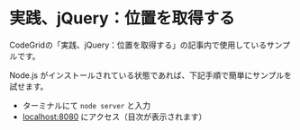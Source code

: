 # 実践、jQuery：位置を取得する

CodeGridの「実践、jQuery：位置を取得する」の記事内で使用しているサンプルです。

Node.js がインストールされている状態であれば、下記手順で簡単にサンプルを試せます。

- ターミナルにて `node server` と入力
- [localhost:8080](http://localhost:8080) にアクセス（目次が表示されます）
